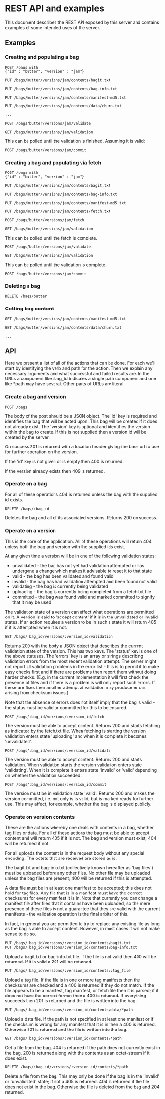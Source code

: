 # REST API and examples

This document describes the REST API exposed by this server and
contains examples of some intended uses of the server.

## Examples

### Creating and populating a bag

    POST /bags with
    {"id" : "butter", "version" : "jam"}

    PUT /bags/butter/versions/jam/contents/bagit.txt

    PUT /bags/butter/versions/jam/contents/bag-info.txt

    PUT /bags/butter/versions/jam/contents/manifest-md5.txt

    PUT /bags/butter/versions/jam/contents/data/churn.txt

    ...

    POST /bags/butter/versions/jam/validate

    GET /bags/butter/versions/jam/validation

This can be polled until the validation is finished. Assuming it is valid:

    POST /bags/butter/versions/jam/commit

### Creating a bag and populating via fetch

    POST /bags with
    {"id" : "butter", "version" : "jam"}

    PUT /bags/butter/versions/jam/contents/bagit.txt

    PUT /bags/butter/versions/jam/contents/bag-info.txt

    PUT /bags/butter/versions/jam/contents/manifest-md5.txt

    PUT /bags/butter/versions/jam/contents/fetch.txt

    POST /bags/butter/versions/jam/fetch

    GET /bags/butter/versions/jam/validation

This can be polled until the fetch is complete.

    POST /bags/butter/versions/jam/validate

    GET /bags/butter/versions/jam/validation

This can be polled until the validation is complete.

    POST /bags/butter/versions/jam/commit


### Deleting a bag

    DELETE /bags/butter

### Getting bag content

    GET /bags/butter/versions/jam/contents/manifest-md5.txt

    GET /bags/butter/versions/jam/contents/data/churn.txt

    ...

## API

Here we present a list of all of the actions that can be done. For each we'll
start by identifying the verb and path for the action. Then we explain any necessary
arguments and what successful and failed results are. In the URLs a component
like :bag_id indicates a single path component and one like *path may have several.
Other parts of URLs are literal.


### Create a bag and version

    POST /bags

The body of the post should be a JSON object. The 'id' key is required and
identifies the bag that will be acted upon. This bag will be created if
it does not already exist. The 'version' key is optional and identifies
the version within the bag to create. If this is not supplied then a
version id will be created by the server.

On success 201 is returned with a location header giving the base url to
use for further operation on the version.

If the 'id' key is not given or is empty then 400 is returned.

If the version already exists then 409 is returned.

### Operate on a bag

For all of these operations 404 is returned unless the bag with the
supplied id exists.

    DELETE /bags/:bag_id

Deletes the bag and all of its associated versions. Returns 200 on success.

### Operate on a version

This is the core of the application. All of these operations will return 404
unless both the bag and version with the supplied ids exist.

At any given time a version will be in one of the following validation states:

* unvalidated - the bag has not yet had validation attempted or has undergone a change
which makes it advisable to reset it to that state
* valid - the bag has been validated and found valid
* invalid - the bag has had validation attempted and been found not valid
* validating - the bag is currently being validated
* uploading - the bag is currently being completed from a fetch.txt file
* committed - the bag was found valid and marked committed to signify that it may
be used

The validation state of a version can affect what operations are permitted on it.
A version is said to 'accept content' if it is in the unvalidated or invalid
states. If an action requires a version to be in such a state it will return
405 if it is attempted when it is not.

    GET /bags/:bag_id/versions/:version_id/validation

Returns 200 with the body a JSON object that describes the current
validation state of the version. This has two keys. The 'status' key is
one of the above statuses. The 'errors' key is an array or strings
describing validation errors from the most recent validation attempt.
The server might not report all validation problems in the error list - this is
to permit it to make easy checks first and if there are problems then report
them without doing harder checks. (E.g. in the current
implementation it will first check the presence of files and if there
is a problem is will only report such errors. If these are fixes then
another attempt at validation may produce errors arising from checksum
issues.)

Note that the absence of errors does not itself imply that the bag is valid -
the status must be valid or committed for this to be ensured.

    POST /bags/:bag_id/versions/:version_id/fetch

The version must be able to accept content. Returns 200 and starts fetching
as indicated by the fetch.txt file. When fetching is starting the version
validation enters state 'uploading' and when it is complete it becomes
'unvalidated'.

    POST /bags/:bag_id/versions/:version_id/validate

The version must be able to accept content. Returns 200 and starts validation.
When validation starts the version validation enters state 'validating'. When
it is complete it enters state 'invalid' or 'valid' depending on whether
the validation succeeded.

    POST /bags/:bag_id/versions/:version_id/commit

The version must be in validation state 'valid'. Returns 200 and makes the
version committed, i.e. not only is is valid, but is marked ready for
further use. This may affect, for example, whether the bag is displayed
publicly.

### Operate on version contents

These are the actions whereby one deals with contents in a bag, whether tag files
or data. For all of these actions the bag must be able to accept content and
 will return 405 if it is not. The bag and version must exist; 404 will
 be returned if not.

For all uploads the content is in the request body without any special
encoding. The octets that are received are stored as is.

The bagit.txt and bag-info.txt (collectively known hereafter as 'bag files')
must be uploaded before any other files. No other file may be uploaded
unless the bag files are present; 400 will be returned if this is
attempted.

A data file must be in at least one manifest to be accepted; this does
not hold for tag files. Any file that is in a manifest must have the
correct checksums for every manifest it is in. Note that currently you
can change a manifest file after files that it contains have been uploaded,
so the mere presence of these files is not a guarantee that they are
valid with the current manifests - the validation operation is the
final arbiter of this.

In fact, in general you are permitted to try to replace any existing file
as long as the bag is able to accept content. However, in most cases it will
not make sense to do so.

    PUT /bags/:bag_id/versions/:version_id/contents/bagit.txt
    PUT /bags/:bag_id/versions/:version_id/contents/bag-info.txt

Upload a bagit.txt or bag-info.txt file.
If the file is not valid then 400 will be returned. If it is valid a 201
will be returned.

    PUT /bags/:bag_id/versions/:version_id/contents/:tag_file

Upload a tag file. If the file is in one or more tag manifests then the
checksums are checked and a 400 is returned if they do not match.
If the file appears to be a manifest, tag manifest, or fetch file then
it is parsed; if it does not have the correct format then a 400 is returned.
If everything succeeds then 201 is returned and the file is written into
the bag.

    PUT /bags/:bag_id/versions/:version_id/contents/data/*path

Upload a data file. If the path is not specified in at least one manifest
or if the checksum is wrong for any manifest that it is in then a 400
is returned. Otherwise 201 is returned and the file is written into the bag.

    GET /bags/:bag_id/versions/:version_id/contents/*path

Get a file from the bag. 404 is returned if the path does not currently
exist in the bag. 200 is returned along with the contents as an
octet-stream if it does exist.

    DELETE /bags/:bag_id/versions/:version_id/contents/*path

Delete a file from the bag. This may only be done if the bag is in the
'invalid' or 'unvalidated' state; if not a 405 is returned. 404 is returned
if the file does not exist in the bag. Otherwise the file is deleted from
the bag and 204 returned.